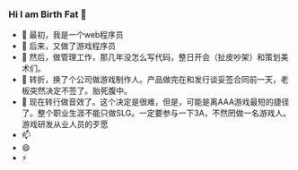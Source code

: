 ### Hi I am Birth Fat 👋

<!--
**birth1984/birth1984** is a ✨ _special_ ✨ repository because its `README.md` (this file) appears on your GitHub profile.

Here are some ideas to get you started:
-->
- 🔭 最初，我是一个web程序员
- 🌱 后来，又做了游戏程序员  
- 👯 然后，做管理工作，那几年没怎么写代码，整日开会（扯皮吵架）和策划美术们。
- 🤔 转折，换了个公司做游戏制作人。产品做完在和发行谈妥签合同前一天，老板突然决定不签了。胎死腹中。
- 💬 现在转行做音效了。这个决定是很难，但是，可能是离AAA游戏最短的捷径了。整个职业生涯不能只做SLG。一定要参与一下3A，不然罔做一名游戏人。游戏研发从业人员的歹愿
- 📫 
- 😄 
- ⚡ 

